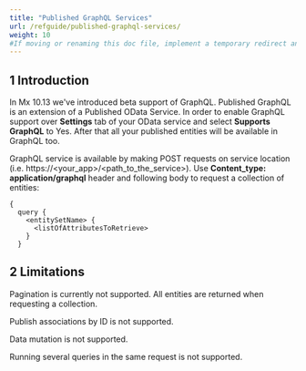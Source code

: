 ```yaml
---
title: "Published GraphQL Services"
url: /refguide/published-graphql-services/
weight: 10
#If moving or renaming this doc file, implement a temporary redirect and let the respective team know they should update the URL in the product. See Mapping to Products for more details.
---
```


## 1 Introduction

In Mx 10.13 we've introduced beta support of GraphQL. Published GraphQL is an extension of a Published OData Service. In order to enable GraphQL support over **Settings** tab of your OData service and select **Supports GraphQL** to Yes.
After that all your published entities will be available in GraphQL too.

GraphQL service is available by making POST requests on service location (i.e. https://<your_app>/<path_to_the_service>). 
Use **Content_type: application/graphql** header and following body to request a collection of entities:
```
{ 
  query {
    <entitySetName> { 
      <listOfAttributesToRetrieve>
    }
  }
```

## 2 Limitations

Pagination is currently not supported. All entities are returned when requesting a collection.

Publish associations by ID is not supported.

Data mutation is not supported.

Running several queries in the same request is not supported.



